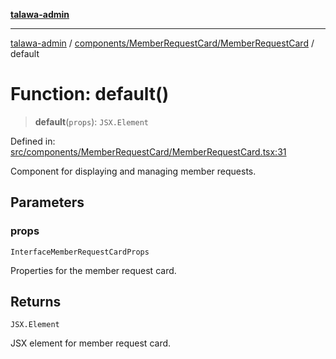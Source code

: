 [**talawa-admin**](../../../../README.md)

***

[talawa-admin](../../../../modules.md) / [components/MemberRequestCard/MemberRequestCard](../README.md) / default

# Function: default()

> **default**(`props`): `JSX.Element`

Defined in: [src/components/MemberRequestCard/MemberRequestCard.tsx:31](https://github.com/bint-Eve/talawa-admin/blob/e05e1a03180dbbfc7ba850102958ea6b6cd4b01e/src/components/MemberRequestCard/MemberRequestCard.tsx#L31)

Component for displaying and managing member requests.

## Parameters

### props

`InterfaceMemberRequestCardProps`

Properties for the member request card.

## Returns

`JSX.Element`

JSX element for member request card.
